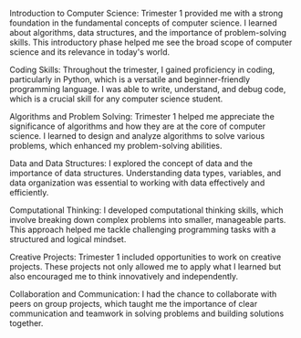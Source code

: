 Introduction to Computer Science: Trimester 1 provided me with a strong foundation in the fundamental concepts of computer science. I learned about algorithms, data structures, and the importance of problem-solving skills. This introductory phase helped me see the broad scope of computer science and its relevance in today's world.

Coding Skills: Throughout the trimester, I gained proficiency in coding, particularly in Python, which is a versatile and beginner-friendly programming language. I was able to write, understand, and debug code, which is a crucial skill for any computer science student.

Algorithms and Problem Solving: Trimester 1 helped me appreciate the significance of algorithms and how they are at the core of computer science. I learned to design and analyze algorithms to solve various problems, which enhanced my problem-solving abilities.

Data and Data Structures: I explored the concept of data and the importance of data structures. Understanding data types, variables, and data organization was essential to working with data effectively and efficiently.

Computational Thinking: I developed computational thinking skills, which involve breaking down complex problems into smaller, manageable parts. This approach helped me tackle challenging programming tasks with a structured and logical mindset.

Creative Projects: Trimester 1 included opportunities to work on creative projects. These projects not only allowed me to apply what I learned but also encouraged me to think innovatively and independently.

Collaboration and Communication: I had the chance to collaborate with peers on group projects, which taught me the importance of clear communication and teamwork in solving problems and building solutions together.